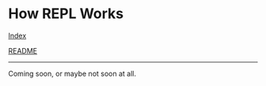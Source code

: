 # How REPL Works

[Index](index.md)

[README](../readme.md)

-----------------------

Coming soon, or maybe not soon at all.


